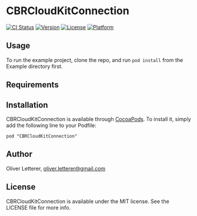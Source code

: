 # CBRCloudKitConnection

[![CI Status](http://img.shields.io/travis/Cloud-Bridge/CBRCloudKitConnection.svg?style=flat)](https://travis-ci.org/Cloud-Bridge/CBRCloudKitConnection)
[![Version](https://img.shields.io/cocoapods/v/CBRCloudKitConnection.svg?style=flat)](http://cocoadocs.org/docsets/CBRCloudKitConnection)
[![License](https://img.shields.io/cocoapods/l/CBRCloudKitConnection.svg?style=flat)](http://cocoadocs.org/docsets/CBRCloudKitConnection)
[![Platform](https://img.shields.io/cocoapods/p/CBRCloudKitConnection.svg?style=flat)](http://cocoadocs.org/docsets/CBRCloudKitConnection)

## Usage

To run the example project, clone the repo, and run `pod install` from the Example directory first.

## Requirements

## Installation

CBRCloudKitConnection is available through [CocoaPods](http://cocoapods.org). To install
it, simply add the following line to your Podfile:

    pod "CBRCloudKitConnection"

## Author

Oliver Letterer, oliver.letterer@gmail.com

## License

CBRCloudKitConnection is available under the MIT license. See the LICENSE file for more info.

